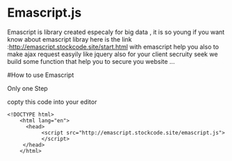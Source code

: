 # Emascript.js
Emascript is library created especaly for big data , it is so young 
if you want know about emascript libray here is the link  :http://emascript.stockcode.site/start.html
with emascript help you also to make ajax request easyily like jquery also for your client secruity seek we build some function that help you to secure you website ... 

#How to use Emascript 

Only one Step

copty this code into your editor

    <!DOCTYPE html> 
        <html lang="en"> 
          <head>
               <script src="http://emascript.stockcode.site/emascript.js">
               </script>
         </head>
        </html>
        

